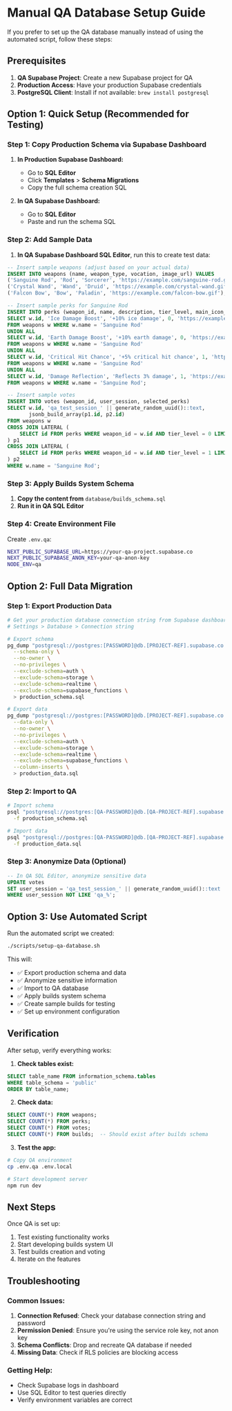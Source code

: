 # Manual QA Database Setup Guide

If you prefer to set up the QA database manually instead of using the automated script, follow these steps:

## Prerequisites

1. **QA Supabase Project**: Create a new Supabase project for QA
2. **Production Access**: Have your production Supabase credentials
3. **PostgreSQL Client**: Install if not available: `brew install postgresql`

## Option 1: Quick Setup (Recommended for Testing)

### Step 1: Copy Production Schema via Supabase Dashboard

1. **In Production Supabase Dashboard:**
   - Go to **SQL Editor**
   - Click **Templates** > **Schema Migrations**
   - Copy the full schema creation SQL

2. **In QA Supabase Dashboard:**
   - Go to **SQL Editor**
   - Paste and run the schema SQL

### Step 2: Add Sample Data

1. **In QA Supabase Dashboard SQL Editor**, run this to create test data:

```sql
-- Insert sample weapons (adjust based on your actual data)
INSERT INTO weapons (name, weapon_type, vocation, image_url) VALUES
('Sanguine Rod', 'Rod', 'Sorcerer', 'https://example.com/sanguine-rod.gif'),
('Crystal Wand', 'Wand', 'Druid', 'https://example.com/crystal-wand.gif'),
('Falcon Bow', 'Bow', 'Paladin', 'https://example.com/falcon-bow.gif');

-- Insert sample perks for Sanguine Rod
INSERT INTO perks (weapon_id, name, description, tier_level, main_icon_url) 
SELECT w.id, 'Ice Damage Boost', '+10% ice damage', 0, 'https://example.com/ice-icon.png'
FROM weapons w WHERE w.name = 'Sanguine Rod'
UNION ALL
SELECT w.id, 'Earth Damage Boost', '+10% earth damage', 0, 'https://example.com/earth-icon.png'
FROM weapons w WHERE w.name = 'Sanguine Rod'
UNION ALL
SELECT w.id, 'Critical Hit Chance', '+5% critical hit chance', 1, 'https://example.com/crit-icon.png'
FROM weapons w WHERE w.name = 'Sanguine Rod'
UNION ALL
SELECT w.id, 'Damage Reflection', 'Reflects 3% damage', 1, 'https://example.com/reflect-icon.png'
FROM weapons w WHERE w.name = 'Sanguine Rod';

-- Insert sample votes
INSERT INTO votes (weapon_id, user_session, selected_perks)
SELECT w.id, 'qa_test_session_' || generate_random_uuid()::text, 
       jsonb_build_array(p1.id, p2.id)
FROM weapons w
CROSS JOIN LATERAL (
    SELECT id FROM perks WHERE weapon_id = w.id AND tier_level = 0 LIMIT 1
) p1
CROSS JOIN LATERAL (
    SELECT id FROM perks WHERE weapon_id = w.id AND tier_level = 1 LIMIT 1
) p2
WHERE w.name = 'Sanguine Rod';
```

### Step 3: Apply Builds System Schema

1. **Copy the content from** `database/builds_schema.sql`
2. **Run it in QA SQL Editor**

### Step 4: Create Environment File

Create `.env.qa`:
```bash
NEXT_PUBLIC_SUPABASE_URL=https://your-qa-project.supabase.co
NEXT_PUBLIC_SUPABASE_ANON_KEY=your-qa-anon-key
NODE_ENV=qa
```

## Option 2: Full Data Migration

### Step 1: Export Production Data

```bash
# Get your production database connection string from Supabase dashboard
# Settings > Database > Connection string

# Export schema
pg_dump "postgresql://postgres:[PASSWORD]@db.[PROJECT-REF].supabase.co:5432/postgres" \
  --schema-only \
  --no-owner \
  --no-privileges \
  --exclude-schema=auth \
  --exclude-schema=storage \
  --exclude-schema=realtime \
  --exclude-schema=supabase_functions \
  > production_schema.sql

# Export data
pg_dump "postgresql://postgres:[PASSWORD]@db.[PROJECT-REF].supabase.co:5432/postgres" \
  --data-only \
  --no-owner \
  --no-privileges \
  --exclude-schema=auth \
  --exclude-schema=storage \
  --exclude-schema=realtime \
  --exclude-schema=supabase_functions \
  --column-inserts \
  > production_data.sql
```

### Step 2: Import to QA

```bash
# Import schema
psql "postgresql://postgres:[QA-PASSWORD]@db.[QA-PROJECT-REF].supabase.co:5432/postgres" \
  -f production_schema.sql

# Import data
psql "postgresql://postgres:[QA-PASSWORD]@db.[QA-PROJECT-REF].supabase.co:5432/postgres" \
  -f production_data.sql
```

### Step 3: Anonymize Data (Optional)

```sql
-- In QA SQL Editor, anonymize sensitive data
UPDATE votes 
SET user_session = 'qa_test_session_' || generate_random_uuid()::text
WHERE user_session NOT LIKE 'qa_%';
```

## Option 3: Use Automated Script

Run the automated script we created:

```bash
./scripts/setup-qa-database.sh
```

This will:
- ✅ Export production schema and data
- ✅ Anonymize sensitive information  
- ✅ Import to QA database
- ✅ Apply builds system schema
- ✅ Create sample builds for testing
- ✅ Set up environment configuration

## Verification

After setup, verify everything works:

1. **Check tables exist:**
```sql
SELECT table_name FROM information_schema.tables 
WHERE table_schema = 'public' 
ORDER BY table_name;
```

2. **Check data:**
```sql
SELECT COUNT(*) FROM weapons;
SELECT COUNT(*) FROM perks;
SELECT COUNT(*) FROM votes;
SELECT COUNT(*) FROM builds;  -- Should exist after builds schema
```

3. **Test the app:**
```bash
# Copy QA environment
cp .env.qa .env.local

# Start development server
npm run dev
```

## Next Steps

Once QA is set up:
1. Test existing functionality works
2. Start developing builds system UI
3. Test builds creation and voting
4. Iterate on the features

## Troubleshooting

### Common Issues:

1. **Connection Refused**: Check your database connection string and password
2. **Permission Denied**: Ensure you're using the service role key, not anon key  
3. **Schema Conflicts**: Drop and recreate QA database if needed
4. **Missing Data**: Check if RLS policies are blocking access

### Getting Help:

- Check Supabase logs in dashboard
- Use SQL Editor to test queries directly
- Verify environment variables are correct